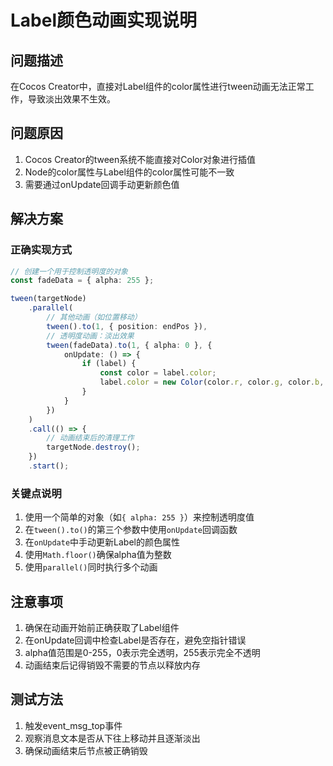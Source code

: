 # Label颜色动画实现说明

## 问题描述
在Cocos Creator中，直接对Label组件的color属性进行tween动画无法正常工作，导致淡出效果不生效。

## 问题原因
1. Cocos Creator的tween系统不能直接对Color对象进行插值
2. Node的color属性与Label组件的color属性可能不一致
3. 需要通过onUpdate回调手动更新颜色值

## 解决方案

### 正确实现方式
```typescript
// 创建一个用于控制透明度的对象
const fadeData = { alpha: 255 };

tween(targetNode)
    .parallel(
        // 其他动画（如位置移动）
        tween().to(1, { position: endPos }),
        // 透明度动画：淡出效果
        tween(fadeData).to(1, { alpha: 0 }, {
            onUpdate: () => {
                if (label) {
                    const color = label.color;
                    label.color = new Color(color.r, color.g, color.b, Math.floor(fadeData.alpha));
                }
            }
        })
    )
    .call(() => {
        // 动画结束后的清理工作
        targetNode.destroy();
    })
    .start();
```

### 关键点说明
1. 使用一个简单的对象（如`{ alpha: 255 }`）来控制透明度值
2. 在`tween().to()`的第三个参数中使用`onUpdate`回调函数
3. 在`onUpdate`中手动更新Label的颜色属性
4. 使用`Math.floor()`确保alpha值为整数
5. 使用`parallel()`同时执行多个动画

## 注意事项
1. 确保在动画开始前正确获取了Label组件
2. 在onUpdate回调中检查Label是否存在，避免空指针错误
3. alpha值范围是0-255，0表示完全透明，255表示完全不透明
4. 动画结束后记得销毁不需要的节点以释放内存

## 测试方法
1. 触发event_msg_top事件
2. 观察消息文本是否从下往上移动并且逐渐淡出
3. 确保动画结束后节点被正确销毁